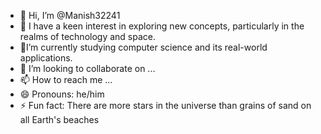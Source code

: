 - 👋 Hi, I’m @Manish32241
- 👀 I have a keen interest in exploring new concepts, particularly in the realms of technology and space. 
- 🌱I’m currently studying computer science and its real-world applications.
- 💞️ I’m looking to collaborate on ...
- 📫 How to reach me ...
- 😄 Pronouns: he/him
- ⚡ Fun fact: There are more stars in the universe than grains of sand on all Earth's beaches

<!---
Manish32241/Manish32241 is a ✨ special ✨ repository because its `README.md` (this file) appears on your GitHub profile.
You can click the Preview link to take a look at your changes.
--->
